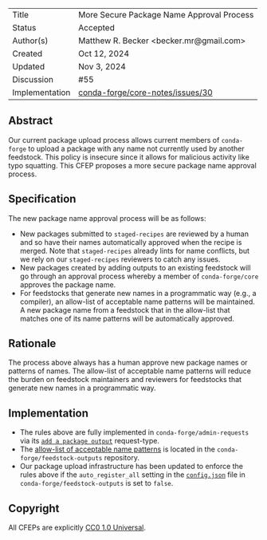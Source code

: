 
<table>
<tr><td> Title </td><td> More Secure Package Name Approval Process </td>
<tr><td> Status </td><td> Accepted </td></tr>
<tr><td> Author(s) </td><td> Matthew R. Becker &lt;becker.mr@gmail.com&gt;</td></tr>
<tr><td> Created </td><td> Oct 12, 2024</td></tr>
<tr><td> Updated </td><td> Nov 3, 2024</td></tr>
<tr><td> Discussion </td><td> #55 </td></tr>
<tr><td> Implementation </td><td> <a href="https://github.com/conda-forge/core-notes/issues/30">conda-forge/core-notes/issues/30</a> </td></tr>
</table>

## Abstract

Our current package upload process allows current members of `conda-forge` to upload a package with any name not currently used by another feedstock. This policy is insecure since it allows for malicious activity like typo squatting. This CFEP proposes a more secure package name approval process.

## Specification

The new package name approval process will be as follows:

- New packages submitted to `staged-recipes` are reviewed by a human and so have their names automatically approved when the recipe is merged. Note that `staged-recipes` already lints for name conflicts, but we rely on our `staged-recipes` reviewers to catch any issues.
- New packages created by adding outputs to an existing feedstock will go through an approval process whereby a member of `conda-forge/core` approves the package name.
- For feedstocks that generate new names in a programmatic way (e.g., a compiler), an allow-list of acceptable name patterns will be maintained. A new package name from a feedstock that in the allow-list that matches one of its name patterns will be automatically approved.

## Rationale

The process above always has a human approve new package names or patterns of names. The allow-list of acceptable name patterns will reduce the burden on feedstock maintainers and reviewers for feedstocks that generate new names in a programmatic way.

## Implementation

- The rules above are fully implemented in `conda-forge/admin-requests` via its [`add a package output`](https://github.com/conda-forge/admin-requests/tree/main?tab=readme-ov-file#add-a-package-output-to-a-feedstock) request-type.
- The [allow-list of acceptable name patterns](https://github.com/conda-forge/feedstock-outputs/blob/main/feedstock_outputs_autoreg_allowlist.yml) is located in the `conda-forge/feedstock-outputs` repository.
- Our package upload infrastructure has been updated to enforce the rules above if the `auto_register_all` setting in the [`config.json`](https://github.com/conda-forge/feedstock-outputs/blob/main/config.json) file in `conda-forge/feedstock-outputs` is set to `false`.

## Copyright

All CFEPs are explicitly [CC0 1.0 Universal](https://creativecommons.org/publicdomain/zero/1.0/).
